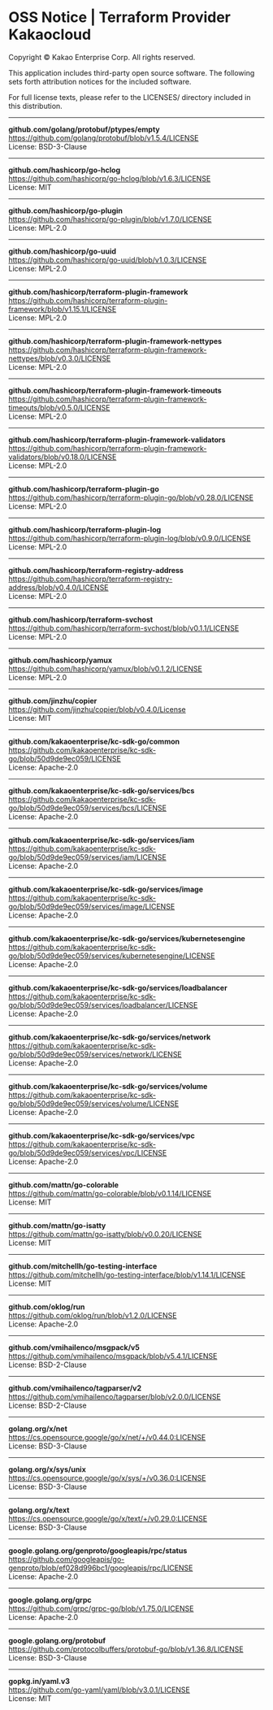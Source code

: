 # OSS Notice | Terraform Provider Kakaocloud #

Copyright © Kakao Enterprise Corp. All rights reserved.

This application includes third-party open source software. The following sets forth attribution notices for the included software.

For full license texts, please refer to the LICENSES/ directory included in this distribution.

---

**github.com/golang/protobuf/ptypes/empty**  
https://github.com/golang/protobuf/blob/v1.5.4/LICENSE  
License: BSD-3-Clause

---

**github.com/hashicorp/go-hclog**  
https://github.com/hashicorp/go-hclog/blob/v1.6.3/LICENSE  
License: MIT

---

**github.com/hashicorp/go-plugin**  
https://github.com/hashicorp/go-plugin/blob/v1.7.0/LICENSE  
License: MPL-2.0

---

**github.com/hashicorp/go-uuid**  
https://github.com/hashicorp/go-uuid/blob/v1.0.3/LICENSE  
License: MPL-2.0

---

**github.com/hashicorp/terraform-plugin-framework**  
https://github.com/hashicorp/terraform-plugin-framework/blob/v1.15.1/LICENSE  
License: MPL-2.0

---

**github.com/hashicorp/terraform-plugin-framework-nettypes**  
https://github.com/hashicorp/terraform-plugin-framework-nettypes/blob/v0.3.0/LICENSE  
License: MPL-2.0

---

**github.com/hashicorp/terraform-plugin-framework-timeouts**  
https://github.com/hashicorp/terraform-plugin-framework-timeouts/blob/v0.5.0/LICENSE  
License: MPL-2.0

---

**github.com/hashicorp/terraform-plugin-framework-validators**  
https://github.com/hashicorp/terraform-plugin-framework-validators/blob/v0.18.0/LICENSE  
License: MPL-2.0

---

**github.com/hashicorp/terraform-plugin-go**  
https://github.com/hashicorp/terraform-plugin-go/blob/v0.28.0/LICENSE  
License: MPL-2.0

---

**github.com/hashicorp/terraform-plugin-log**  
https://github.com/hashicorp/terraform-plugin-log/blob/v0.9.0/LICENSE  
License: MPL-2.0

---

**github.com/hashicorp/terraform-registry-address**  
https://github.com/hashicorp/terraform-registry-address/blob/v0.4.0/LICENSE  
License: MPL-2.0

---

**github.com/hashicorp/terraform-svchost**  
https://github.com/hashicorp/terraform-svchost/blob/v0.1.1/LICENSE  
License: MPL-2.0

---

**github.com/hashicorp/yamux**  
https://github.com/hashicorp/yamux/blob/v0.1.2/LICENSE  
License: MPL-2.0

---

**github.com/jinzhu/copier**  
https://github.com/jinzhu/copier/blob/v0.4.0/License  
License: MIT

---

**github.com/kakaoenterprise/kc-sdk-go/common**  
https://github.com/kakaoenterprise/kc-sdk-go/blob/50d9de9ec059/LICENSE  
License: Apache-2.0

---

**github.com/kakaoenterprise/kc-sdk-go/services/bcs**  
https://github.com/kakaoenterprise/kc-sdk-go/blob/50d9de9ec059/services/bcs/LICENSE  
License: Apache-2.0

---

**github.com/kakaoenterprise/kc-sdk-go/services/iam**  
https://github.com/kakaoenterprise/kc-sdk-go/blob/50d9de9ec059/services/iam/LICENSE  
License: Apache-2.0

---

**github.com/kakaoenterprise/kc-sdk-go/services/image**  
https://github.com/kakaoenterprise/kc-sdk-go/blob/50d9de9ec059/services/image/LICENSE  
License: Apache-2.0

---

**github.com/kakaoenterprise/kc-sdk-go/services/kubernetesengine**  
https://github.com/kakaoenterprise/kc-sdk-go/blob/50d9de9ec059/services/kubernetesengine/LICENSE  
License: Apache-2.0

---

**github.com/kakaoenterprise/kc-sdk-go/services/loadbalancer**  
https://github.com/kakaoenterprise/kc-sdk-go/blob/50d9de9ec059/services/loadbalancer/LICENSE  
License: Apache-2.0

---

**github.com/kakaoenterprise/kc-sdk-go/services/network**  
https://github.com/kakaoenterprise/kc-sdk-go/blob/50d9de9ec059/services/network/LICENSE  
License: Apache-2.0

---

**github.com/kakaoenterprise/kc-sdk-go/services/volume**  
https://github.com/kakaoenterprise/kc-sdk-go/blob/50d9de9ec059/services/volume/LICENSE  
License: Apache-2.0

---

**github.com/kakaoenterprise/kc-sdk-go/services/vpc**  
https://github.com/kakaoenterprise/kc-sdk-go/blob/50d9de9ec059/services/vpc/LICENSE  
License: Apache-2.0

---

**github.com/mattn/go-colorable**  
https://github.com/mattn/go-colorable/blob/v0.1.14/LICENSE  
License: MIT

---

**github.com/mattn/go-isatty**  
https://github.com/mattn/go-isatty/blob/v0.0.20/LICENSE  
License: MIT

---

**github.com/mitchellh/go-testing-interface**  
https://github.com/mitchellh/go-testing-interface/blob/v1.14.1/LICENSE  
License: MIT

---

**github.com/oklog/run**  
https://github.com/oklog/run/blob/v1.2.0/LICENSE  
License: Apache-2.0

---

**github.com/vmihailenco/msgpack/v5**  
https://github.com/vmihailenco/msgpack/blob/v5.4.1/LICENSE  
License: BSD-2-Clause

---

**github.com/vmihailenco/tagparser/v2**  
https://github.com/vmihailenco/tagparser/blob/v2.0.0/LICENSE  
License: BSD-2-Clause

---

**golang.org/x/net**  
https://cs.opensource.google/go/x/net/+/v0.44.0:LICENSE  
License: BSD-3-Clause

---

**golang.org/x/sys/unix**  
https://cs.opensource.google/go/x/sys/+/v0.36.0:LICENSE  
License: BSD-3-Clause

---

**golang.org/x/text**  
https://cs.opensource.google/go/x/text/+/v0.29.0:LICENSE  
License: BSD-3-Clause

---

**google.golang.org/genproto/googleapis/rpc/status**  
https://github.com/googleapis/go-genproto/blob/ef028d996bc1/googleapis/rpc/LICENSE  
License: Apache-2.0

---

**google.golang.org/grpc**  
https://github.com/grpc/grpc-go/blob/v1.75.0/LICENSE  
License: Apache-2.0

---

**google.golang.org/protobuf**  
https://github.com/protocolbuffers/protobuf-go/blob/v1.36.8/LICENSE  
License: BSD-3-Clause

---

**gopkg.in/yaml.v3**  
https://github.com/go-yaml/yaml/blob/v3.0.1/LICENSE  
License: MIT
